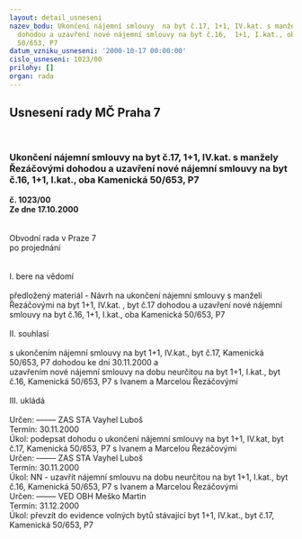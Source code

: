 ```yaml
---
layout: detail_usneseni
nazev_bodu: Ukončení nájemní smlouvy  na byt č.17, 1+1, IV.kat. s manžely Řezáčovými
  dohodou a uzavření nové nájemní smlouvy na byt č.16,  1+1, I.kat., oba Kamenická
  50/653, P7
datum_vzniku_usneseni: '2000-10-17 00:00:00'
cislo_usneseni: 1023/00
prilohy: []
organ: rada
---
```

<div id="ucUsn_pList" class="usn">
	<span><h2>Usnesení rady MČ Praha 7 </h2>
<br></span><div class="standBody">
<span><h3>Ukončení nájemní smlouvy  na byt č.17, 1+1, IV.kat. s manžely Řezáčovými dohodou a uzavření nové nájemní smlouvy na byt č.16,  1+1, I.kat., oba Kamenická 50/653, P7</h3></span><div class="center">
		<strong>č. 1023/00</strong><br>
	</div>
<div class="center">
		<strong>Ze dne 17.10.2000</strong><br><br>
	</div>
<br>Obvodní rada v Praze 7<br>po projednání<br><br><br>I.	bere na vědomí<br><br> předložený materiál - Návrh na ukončení nájemní smlouvy s manželi Řezáčovými na byt 1+1, IV.kat. , byt č.17 dohodou a uzavření nové nájemní smlouvy na byt č.16,  1+1, I.kat., oba Kamenická 50/653, P7<br><br>II.	souhlasí <br><br>s ukončením nájemní smlouvy na byt 1+1, IV.kat., byt č.17, Kamenická 50/653, P7 dohodou ke dni 30.11.2000 a <br>uzavřením nové nájemní smlouvy  na dobu neurčitou na byt 1+1, I.kat., byt č.16, Kamenická 50/653, P7 s Ivanem a Marcelou Řezáčovými<br>	<br>III.	ukládá <br><br> Určen:	–––––	ZAS STA Vayhel Luboš<br>Termín: 30.11.2000<br>Úkol:	podepsat dohodu o ukončení nájemní smlouvy na byt 1+1, IV.kat, byt č.17, Kamenická 50/653, P7 s Ivanem a Marcelou Řezáčovými<br>  Určen:	–––––	ZAS STA Vayhel Luboš<br>Termín: 30.11.2000<br>Úkol:	NN - uzavřít nájemní smlouvu na dobu neurčitou na byt 1+1, I.kat., byt č.16, Kamenická 50/653, P7 s Ivanem a Marcelou Řezáčovými<br>  Určen:	–––––	VED OBH Meško Martin<br>Termín: 31.12.2000<br>Úkol:	převzít do evidence volných bytů stávající  byt 1+1, IV.kat., byt č.17, Kamenická 50/653, P7 <br>
</div>
</div>